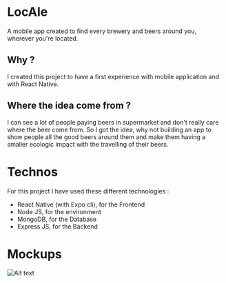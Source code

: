 # LocAle
A mobile app created to find every brewery and beers around you, wherever you're located.

## Why ?
I created this project to have a first experience with mobile application and with React Native.

## Where the idea come from ?
I can see a lot of people paying beers in supermarket and don't really care where the beer come from. 
So I got the idea, why not building an app to show people all the good beers around them and make them having a smaller ecologic impact  with the travelling of their beers.

# Technos
For this project I have used these different technologies : 
- React Native (with Expo cli), for the Frontend
- Node JS, for the environment 
- MongoDB, for the Database
- Express JS, for the Backend

# Mockups

![Alt text](https://res.cloudinary.com/matetlot/image/upload/v1641973778/LocAleUser/mockup_k5stt9.png "a title")
